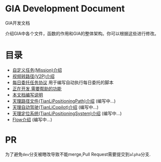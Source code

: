 # GIA Development Document

GIA开发文档

介绍GIA中各个文件，函数的作用和GIA的整体架构。你可以根据这些进行修改。

# 目录


- [自定义任务(Mission)介绍](./mission.md)
- [视频转路径(V2P)介绍](./video2path.md)
- [每日委托任务协议](./commission.md) 用于编写自动执行每日委托的脚本
- [正在开发,需要帮助的功能](./need_help.md)
- [本文档编写说明](./write_doc.md)
- [天理路径文件(TianLiPositioningPath)介绍](./TianLiPositioningPath.md) (编写中...)
- [天理自动驾驶(TianLiCopilot)介绍](./TianLiCopilot.md) (编写中...)
- [天理定位系统(TianLiPositioningSystem)介绍](./TianLiPositioningSystem.md) (编写中...)
- [Flow介绍](./flow.md) (编写中...)

# PR

为了避免`dev`分支被瞎改导致不能merge,Pull Request需要提交到`alpha`分支.

